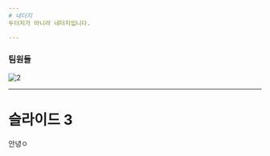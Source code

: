 ```yaml
---
# 네더지
두더지가 아니라 네더지입니다.

---
```

### 팀원들
![2](https://user-images.githubusercontent.com/30440457/50471413-cf3d8b80-09f7-11e9-9022-4f06c373b79c.jpg)


---
# 슬라이드 3
안녕ㅇ
